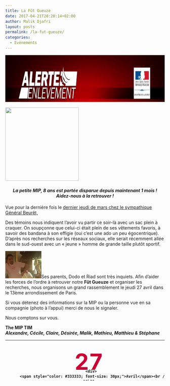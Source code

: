 ```yaml
---
title: La Fût Gueuze
date: 2017-04-21T20:20:14+02:00
author: Malik Djafri
layout: posts
permalink: /la-fut-gueuze/
categories:
  - Evènements
---
```

[<img class="alignnone wp-image-4177" src="/assets/uploads/2017/04/Alerte-Enlevement.png" alt="" width="906" height="148" />](/assets/uploads/2017/04/Alerte-Enlevement.png)

[<img class="wp-image-3789 alignleft" src="/assets/uploads/2016/09/MIP-Tampon.png" alt="" width="232" height="232" srcset="/assets/uploads/2016/09/MIP-Tampon.png 957w, /assets/uploads/2016/09/MIP-Tampon-150x150.png 150w, /assets/uploads/2016/09/MIP-Tampon-300x300.png 300w, /assets/uploads/2016/09/MIP-Tampon-768x768.png 768w, /assets/uploads/2016/09/MIP-Tampon-100x100.png 100w" sizes="(max-width: 232px) 100vw, 232px" />](/assets/uploads/2016/09/MIP-Tampon.png)

<h4 style="text-align: center;">
  <strong><em>La petite MIP, 8 ans est portée disparue depuis maintenant 1 mois ! Aidez-nous à la retrouver !</em></strong>
</h4>

Vue pour la dernière fois le [dernier jeudi de mars chez le sympathique Général Beurêt,](/2017/03/garde-a-vous/)

Des témoins nous indiquent l’avoir vu partir ce soir-là avec un sac plein à craquer. On soupçonne que celui-ci était plein de ses vêtements favoris, à savoir des bandana à son effigie (oui c’est une ado un peu égocentrique). D’après nos recherches sur les réseaux sociaux, elle serait récemment allée dans le sud-ouest avec un « jeune » homme de grande taille plutôt sportif.

[<img class=" wp-image-4176 alignleft" src="/assets/uploads/2017/04/MalikWanted.png" alt="" width="114" height="86" />](/assets/uploads/2017/04/MalikWanted.png)Ses parents, Dodo et Riad sont très inquiets. Afin d’aider les forces de l’ordre à retrouver notre **Fût Gueuze** et organiser les recherches, nous organisons un grand rassemblement le jeudi 27 avril dans le 13ème arrondissement de Paris.

Si vous détenez des informations sur la MIP ou la personne vue en sa compagnie (photo à l’appui) merci de nous le signaler.

Nous comptons sur vous.

**The MIP TIM**  
_**Alexandre, Cécile, Claire, Désirée, Malik, Mathieu, Matthieu & Stéphane**_

<table style="height: 128px;" width="659">
  <tr>
    <td style="padding: 10px; width: 120px; text-align: center; font-weight: bold; vertical-align: middle;">
      <div style="height: 50px; color: #cc0033; font-size: 70px; margin-top: 15px;">
        27
      </div>
      
      <div>
        <span style="color: #333333; font-size: 30px;">Avril</span><br /> 19h30
      </div>
    </td>
    
    <td style="padding: 0px; width: 225px; font-size: 20px; font-weight: bold; vertical-align: middle;">
      <p style="text-align: center;">
         <a href="https://www.facebook.com/LaFutGueuze/">La Fût Gueuze</a><br /> <span class="_Xbe">24 Rue Dumeril, 75013 Paris</span><br /> <a href="https://citymapper.com/go/mw7you" target="_blank" rel="noopener noreferrer"><img src="https://static.citymapper.com/img/embed/GetMeThere_Citymapper.png" alt="Get directions with Citymapper" /></a>
      </p>
    </td>
    
    <td style="width: 200px; text-align: left; padding-left: 20px; font-size: 20px; font-weight: bold; vertical-align: middle;">
      <u><span style="color: #0066cc;"><a href="/assets/uploads/2010/10/m5.gif"><img class="alignnone wp-image-273 size-full" src="/assets/uploads/2010/10/m5.gif" alt="" width="21" height="21" /></a></span></u> Campo-Formio</p> 
      
      <p>
        <a href="/assets/uploads/2010/10/m7.gif"><img class="alignnone size-full wp-image-275" src="/assets/uploads/2010/10/m7.gif" alt="" width="21" height="21" /></a>Les Gobelins</td> </tr> </tbody> </table>
